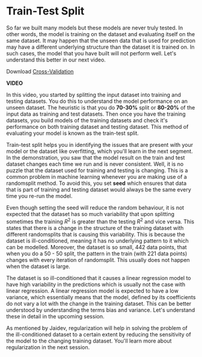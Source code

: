 # Train-Test Split

So far we built many models but these models are never truly tested. In other words, the model is training on the dataset and evaluating itself on the same dataset. It may happen that the unseen data that is used for prediction may have a different underlying structure than the dataset it is trained on. In such cases, the model that you have built will not perform well. Let's understand this better in our next video.

Download [Cross-Validation](Cross_Validation.ipynb)

**VIDEO**

In this video, you started by splitting the input dataset into training and testing datasets. You do this to understand the model performance on an unseen dataset. The heuristic is that you do **70-30%** split or **80-20%** of the input data as training and test datasets. Then once you have the training datasets, you build models of the training datasets and check it's performance on both training dataset and testing dataset. This method of evaluating your model is known as the train-test split.

Train-test split helps you in identifying the issues that are present with your model or the dataset like overfitting, which you'll learn in the next segment. In the demonstration, you saw that the model result on the train and test dataset changes each time we run and is never consistent. Well, it is no puzzle that the dataset used for training and testing is changing. This is a common problem in machine learning whenever you are making use of a randomsplit method. To avoid this, you set **seed** which ensures that data that is part of training and testing dataset would always be the same every time you re-run the model.

Even though setting the seed will reduce the random behaviour, it is not expected that the dataset has so much variability that upon splitting sometimes the training $R^2$ is greater than the testing $R^2$ and vice versa. This states that there is a change in the structure of the training dataset with different randomsplits that is causing this variability. This is because the dataset is ill-conditioned, meaning it has no underlying pattern to it which can be modelled. Moreover, the dataset is so small, 442 data points, that when you do a 50 - 50 split, the pattern in the train (with 221 data points) changes with every iteration of randomsplit. This usually does not happen when the dataset is large.

The dataset is so ill-conditioned that it causes a linear regression model to have high variability in the predictions which is usually not the case with linear regression. A linear regression model is expected to have a low variance, which essentially means that the model, defined by its coefficients do not vary a lot with the change in the training dataset. This can be better understood by understanding the terms bias and variance. Let's understand these in detail in the upcoming session.

As mentioned by Jaidev, regularization will help in solving the problem of the ill-conditioned dataset to a certain extent by reducing the sensitivity of the model to the changing training dataset. You'll learn more about regularization in the next session.